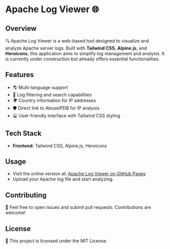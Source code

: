 # Apache Log Viewer 🌐

## Overview
🔍 Apache Log Viewer is a web-based tool designed to visualize and analyze Apache server logs. Built with **Tailwind CSS**, **Alpine.js**, and **Heroicons**, this application aims to simplify log management and analysis. It is currently under construction but already offers essential functionalities.

## Features
- 🌎 Multi-language support
- 🔎 Log filtering and search capabilities
- 🌍 Country information for IP addresses
- 🛡️ Direct link to AbuseIPDB for IP analysis
- 💻 User-friendly interface with Tailwind CSS styling

## Tech Stack
- **Frontend:** Tailwind CSS, Alpine.js, Heroicons

## Usage
- Visit the online version at: [Apache Log Viewer on GitHub Pages](https://drkbcn.github.io/apachelog)
- Upload your Apache log file and start analyzing.

## Contributing
🤝 Feel free to open issues and submit pull requests. Contributions are welcome!

## License
📄 This project is licensed under the MIT License.

